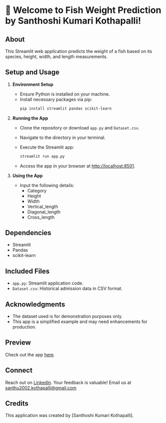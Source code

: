 # 👋 Welcome to  Fish Weight Prediction by Santhoshi  Kumari Kothapalli! 

## About
This Streamlit web application predicts the weight of a fish based on its species, height, width, and length measurements.

## Setup and Usage
1. **Environment Setup**
   - Ensure Python is installed on your machine.
   - Install necessary packages via pip:
     ```bash
     pip install streamlit pandas scikit-learn
     ```

2. **Running the App**
   - Clone the repository or download `app.py` and `Dataset.csv`.
   - Navigate to the directory in your terminal.
   - Execute the Streamlit app:

     ```bash
     streamlit run app.py
     ```
   - Access the app in your browser at [http://localhost:8501](http://localhost:8501).

3. **Using the App**
   - Input the following details:
     - Category
     - Height
     - Width
     - Vertical_length
     - Diagonal_length
     - Cross_length

## Dependencies
- Streamlit
- Pandas
- scikit-learn

## Included Files
- `app.py`: Streamlit application code.
- `Dataset.csv`: Historical admission data in CSV format.

## Acknowledgments
- The dataset used is for demonstration purposes only.
- This app is a simplified example and may need enhancements for production.
  
## Preview
Check out the app [here](https://santhoshi-fishweightprediction0708.streamlit.app).

## Connect
Reach out on [LinkedIn](https://www.linkedin.com/in/kothapalli-santhoshi-368951254/). Your feedback is valuable! Email us at santhu2002.kothapalli@gmail.com

## Credits
This application was created by [Santhoshi Kumari Kothapalli].
